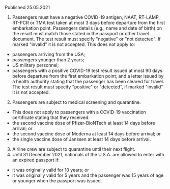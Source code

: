 Published 25.05.2021
1. Passengers must have a negative COVID-19 antigen, NAAT, RT-LAMP, RT-PCR or TMA test taken at most 3 days before departure from the first embarkation point. Passengers details (e.g., name and date of birth) on the result must match those stated in the passport or other travel document. The test result must specify "negative" or "not detected". If marked "invalid" it is not accepted.
This does not apply to:
- passengers arriving from the USA;
- passengers younger than 2 years;
- US military personnel;
- passengers with a positive COVID-19 test result issued at most 90 days before departure from the first embarkation point; and a letter issued by a health authority stating that the passenger has been cleared for travel. The test result must specify "positive" or "detected", if marked "invalid" it is not accepted.
2. Passengers are subject to medical screening and quarantine.
- This does not apply to passengers with a COVID-19 vaccination certificate stating that they received:
- the second vaccine dose of Pfizer-BioNTech at least 14 days before arrival; or
- the second vaccine dose of Moderna at least 14 days before arrival; or
- the single vaccine dose of Janssen at least 14 days before arrival.
3. Airline crew are subject to quarantine until their next flight.
4. Until 31 December 2021, nationals of the U.S.A. are allowed to enter with an expired passport if:
 - it was originally valid for 10 years; or
 - it was originally valid for 5 years and the passenger was 15 years of age or younger when the passport was issued.

